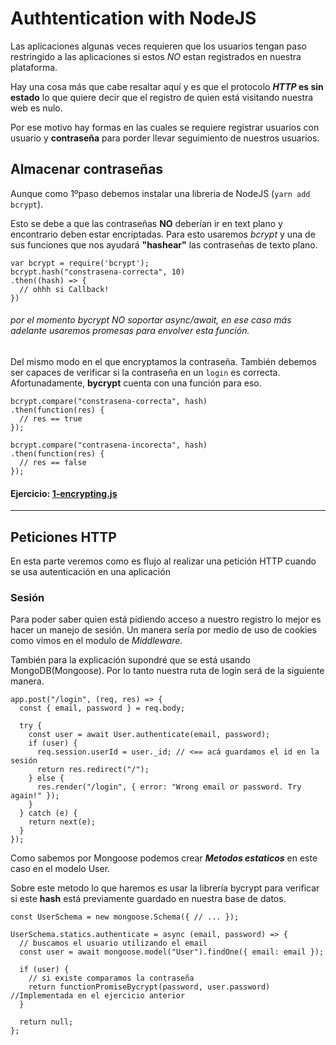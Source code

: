 # Authtentication with NodeJS

Las aplicaciones algunas veces requieren que los usuarios tengan paso restringido a las aplicaciones si estos
_NO_ estan registrados en nuestra plataforma.

Hay una cosa más que cabe resaltar aquí y es que el protocolo **_HTTP_ es sin estado** lo que quiere decir que
el registro de quien está visitando nuestra web es nulo.

Por ese motivo hay formas en las cuales se requiere registrar usuarios con usuario y **contraseña** para porder
llevar seguimiento de nuestros usuarios.

## Almacenar contraseñas

Aunque como 1ºpaso debemos instalar una libreria de NodeJS (`yarn add bcrypt`).

Esto se debe a que las contraseñas **NO** deberían ir en text plano y encontrario
deben estar encriptadas. Para esto usaremos _bcrypt_ y una de sus funciones que
nos ayudará **"hashear"** las contraseñas de texto plano.

```
var bcrypt = require('bcrypt');
bcrypt.hash("constrasena-correcta", 10)
.then((hash) => {
  // ohhh si Callback!
})
```

###### por el momento bycrypt NO soportar async/await, en ese caso más adelante usaremos promesas para envolver esta función.

Del mismo modo en el que encryptamos la contraseña. También debemos ser capaces de verificar si
la contraseña en un `login` es correcta. Afortunadamente, **bycrypt** cuenta con una función para eso.

```
bcrypt.compare("constrasena-correcta", hash)
.then(function(res) {
  // res == true
});

bcrypt.compare("contrasena-incorecta", hash)
.then(function(res) {
  // res == false
});
```

#### Ejercicio: [1-encrypting.js](./Exercises/1-encrypting.js)

---

## Peticiones HTTP

En esta parte veremos como es flujo al realizar una petición HTTP cuando se usa autenticación en una aplicación

### Sesión

Para poder saber quien está pidiendo acceso a nuestro registro lo mejor es hacer un manejo de sesión.
Un manera sería por medio de uso de cookies como vimos en el modulo de _Middleware_.

También para la explicación supondré que se está usando MongoDB(Mongoose). Por lo tanto nuestra ruta de login será de la siguiente manera.

```
app.post("/login", (req, res) => {
  const { email, password } = req.body;

  try {
    const user = await User.authenticate(email, password);
    if (user) {
      req.session.userId = user._id; // <== acá guardamos el id en la sesión
      return res.redirect("/");
    } else {
      res.render("/login", { error: "Wrong email or password. Try again!" });
    }
  } catch (e) {
    return next(e);
  }
});
```

Como sabemos por Mongoose podemos crear _**Metodos estaticos**_ en este caso en el
modelo User.

Sobre este metodo lo que haremos es usar la librería bycrypt para verificar si este **hash** está previamente guardado en nuestra base de datos.

```
const UserSchema = new mongoose.Schema({ // ... });

UserSchema.statics.authenticate = async (email, password) => {
  // buscamos el usuario utilizando el email
  const user = await mongoose.model("User").findOne({ email: email });

  if (user) {
    // si existe comparamos la contraseña
    return functionPromiseBycrypt(password, user.password) //Implementada en el ejercicio anterior
  }

  return null;
};
```
